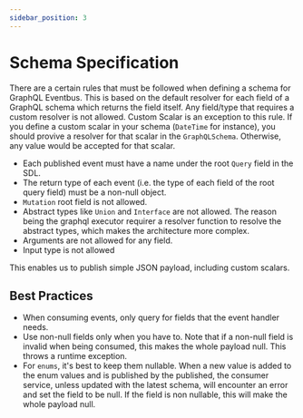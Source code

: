 ```yaml
---
sidebar_position: 3
---
```


# Schema Specification

There are a certain rules that must be followed when defining a schema for GraphQL Eventbus. This is based on the default resolver for each field of a GraphQL schema which returns the field itself. Any field/type that requires a custom resolver is not allowed. Custom Scalar is an exception to this rule. If you define a custom scalar in your schema (`DateTime` for instance), you should provive a resolver for that scalar in the `GraphQLSchema`. Otherwise, any value would be accepted for that scalar.

- Each published event must have a name under the root `Query` field in the SDL.
- The return type of each event (i.e. the type of each field of the root query field) must be a non-null object.
- `Mutation` root field is not allowed.
- Abstract types like `Union` and `Interface` are not allowed. The reason being the graphql executor requirer a resolver function to resolve the abstract types, which makes the architecture more complex.
- Arguments are not allowed for any field.
- Input type is not allowed

This enables us to publish simple JSON payload, including custom scalars.

## Best Practices

- When consuming events, only query for fields that the event handler needs.
- Use non-null fields only when you have to. Note that if a non-null field is invalid when being consumed, this makes the whole payload null. This throws a runtime exception.
- For `enums`, it's best to keep them nullable. When a new value is added to the enum values and is published by the published, the consumer service, unless updated with the latest schema, will encounter an error and set the field to be null. If the field is non nullable, this will make the whole payload null.
